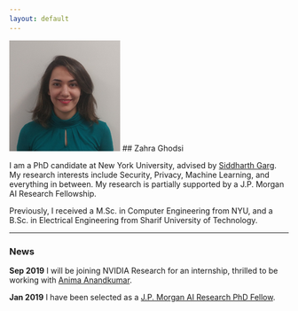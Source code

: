 ```yaml
---
layout: default
---
```


<img class="profile-picture" src="zahra.png">
## Zahra Ghodsi

I am a PhD candidate at New York University, advised by [Siddharth Garg](http://wp.nyu.edu/ensure_group/). My research interests include Security, Privacy, Machine Learning, and everything in between. My research is partially supported by a J.P. Morgan AI Research Fellowship. 

Previously, I received a M.Sc. in Computer Engineering from NYU, and a B.Sc. in Electrical Engineering from Sharif University of Technology.

---

### News
**Sep 2019** I will be joining NVIDIA Research for an internship, thrilled to be working with [Anima Anandkumar](https://research.nvidia.com/person/anima-anandkumar).

**Jan 2019** I have been selected as a [J.P. Morgan AI Research PhD Fellow](https://www.jpmorgan.com/country/US/en/technology/ai/awards/phd-fellowship-award-recipients).

